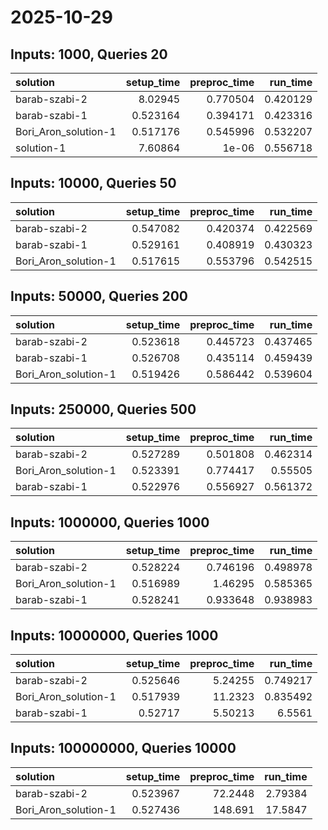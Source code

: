 # 2025-10-29

## Inputs: 1000, Queries 20

| solution             |   setup_time |   preproc_time |   run_time |
|:---------------------|-------------:|---------------:|-----------:|
| barab-szabi-2        |     8.02945  |       0.770504 |   0.420129 |
| barab-szabi-1        |     0.523164 |       0.394171 |   0.423316 |
| Bori_Aron_solution-1 |     0.517176 |       0.545996 |   0.532207 |
| solution-1           |     7.60864  |       1e-06    |   0.556718 |

## Inputs: 10000, Queries 50

| solution             |   setup_time |   preproc_time |   run_time |
|:---------------------|-------------:|---------------:|-----------:|
| barab-szabi-2        |     0.547082 |       0.420374 |   0.422569 |
| barab-szabi-1        |     0.529161 |       0.408919 |   0.430323 |
| Bori_Aron_solution-1 |     0.517615 |       0.553796 |   0.542515 |

## Inputs: 50000, Queries 200

| solution             |   setup_time |   preproc_time |   run_time |
|:---------------------|-------------:|---------------:|-----------:|
| barab-szabi-2        |     0.523618 |       0.445723 |   0.437465 |
| barab-szabi-1        |     0.526708 |       0.435114 |   0.459439 |
| Bori_Aron_solution-1 |     0.519426 |       0.586442 |   0.539604 |

## Inputs: 250000, Queries 500

| solution             |   setup_time |   preproc_time |   run_time |
|:---------------------|-------------:|---------------:|-----------:|
| barab-szabi-2        |     0.527289 |       0.501808 |   0.462314 |
| Bori_Aron_solution-1 |     0.523391 |       0.774417 |   0.55505  |
| barab-szabi-1        |     0.522976 |       0.556927 |   0.561372 |

## Inputs: 1000000, Queries 1000

| solution             |   setup_time |   preproc_time |   run_time |
|:---------------------|-------------:|---------------:|-----------:|
| barab-szabi-2        |     0.528224 |       0.746196 |   0.498978 |
| Bori_Aron_solution-1 |     0.516989 |       1.46295  |   0.585365 |
| barab-szabi-1        |     0.528241 |       0.933648 |   0.938983 |

## Inputs: 10000000, Queries 1000

| solution             |   setup_time |   preproc_time |   run_time |
|:---------------------|-------------:|---------------:|-----------:|
| barab-szabi-2        |     0.525646 |        5.24255 |   0.749217 |
| Bori_Aron_solution-1 |     0.517939 |       11.2323  |   0.835492 |
| barab-szabi-1        |     0.52717  |        5.50213 |   6.5561   |

## Inputs: 100000000, Queries 10000

| solution             |   setup_time |   preproc_time |   run_time |
|:---------------------|-------------:|---------------:|-----------:|
| barab-szabi-2        |     0.523967 |        72.2448 |    2.79384 |
| Bori_Aron_solution-1 |     0.527436 |       148.691  |   17.5847  |